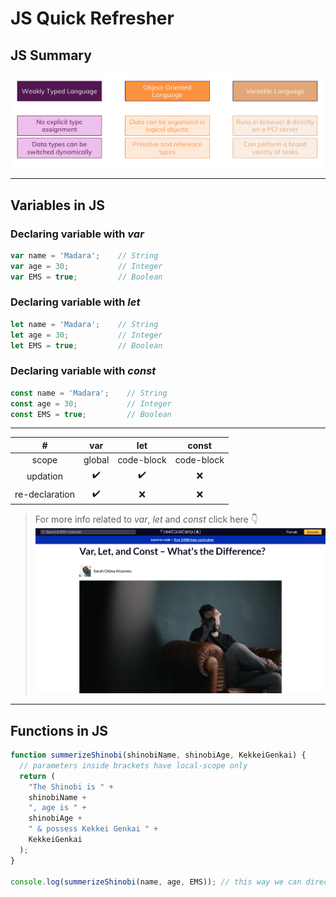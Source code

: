 # JS Quick Refresher
## JS Summary
![JS Summary](./screen_shots/js_summary.png)

---
## Variables in JS

### Declaring variable with *var*
```js
var name = 'Madara';    // String
var age = 30;           // Integer
var EMS = true;         // Boolean
```

### Declaring variable with *let*
```js
let name = 'Madara';    // String
let age = 30;           // Integer
let EMS = true;         // Boolean
```

### Declaring variable with *const*
```js
const name = 'Madara';    // String
const age = 30;           // Integer
const EMS = true;         // Boolean
```

---
|       #        |  var   |    let     |   const    |
| :------------: | :----: | :--------: | :--------: |
|     scope      | global | code-block | code-block |
|    updation    |   ✔️    |     ✔️      |     ❌      |
| re-declaration |   ✔️    |     ❌      |     ❌      |

>For more info related to *var*, *let* and *const* click here 👇[![*var* vs *let* vs *const*](./screen_shots/js_variable_declaration.png)](https://www.freecodecamp.org/news/var-let-and-const-whats-the-difference/)
---

## Functions in JS
```js
function summerizeShinobi(shinobiName, shinobiAge, KekkeiGenkai) {
  // parameters inside brackets have local-scope only
  return (
    "The Shinobi is " +
    shinobiName +
    ", age is " +
    shinobiAge +
    " & possess Kekkei Genkai " +
    KekkeiGenkai
  );
}

console.log(summerizeShinobi(name, age, EMS)); // this way we can directly prints of function's return value(s)
```